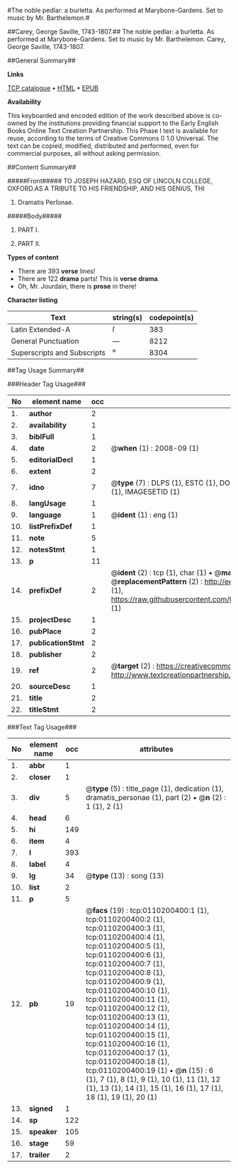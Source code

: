 #The noble pedlar: a burletta. As performed at Marybone-Gardens. Set to music by Mr. Barthelemon.#

##Carey, George Saville, 1743-1807.##
The noble pedlar: a burletta. As performed at Marybone-Gardens. Set to music by Mr. Barthelemon.
Carey, George Saville, 1743-1807.

##General Summary##

**Links**

[TCP catalogue](http://www.ota.ox.ac.uk/tcp/)  • 
[HTML](http://tei.it.ox.ac.uk/tcp/Texts-HTML/free/004/004769823.html)  • 
[EPUB](http://tei.it.ox.ac.uk/tcp/Texts-EPUB/free/004/004769823.epub)

**Availability**

This keyboarded and encoded edition of the
	       work described above is co-owned by the institutions
	       providing financial support to the Early English Books
	       Online Text Creation Partnership. This Phase I text is
	       available for reuse, according to the terms of Creative
	       Commons 0 1.0 Universal. The text can be copied,
	       modified, distributed and performed, even for
	       commercial purposes, all without asking permission.


##Content Summary##

#####Front#####
TO JOSEPH HAZARD, ESQ OF LINCOLN COLLEGE, OXFORD.AS A TRIBUTE TO HIS FRIENDSHIP, AND HIS GENIUS, THI
1. Dramatis Perſonae.

#####Body#####

1. PART I.

1. PART II.

**Types of content**

  * There are 393 **verse** lines!
  * There are 122 **drama** parts! This is **verse drama**.
  * Oh, Mr. Jourdain, there is **prose** in there!

**Character listing**


|Text|string(s)|codepoint(s)|
|---|---|---|
|Latin Extended-A|ſ|383|
|General Punctuation|—|8212|
|Superscripts             and Subscripts|⁰|8304|

##Tag Usage Summary##

###Header Tag Usage###

|No|element name|occ|attributes|
|---|---|---|---|
|1.|__author__|2||
|2.|__availability__|1||
|3.|__biblFull__|1||
|4.|__date__|2| @__when__ (1) : 2008-09 (1)|
|5.|__editorialDecl__|1||
|6.|__extent__|2||
|7.|__idno__|7| @__type__ (7) : DLPS (1), ESTC (1), DOCNO (1), TCP (1), GALEDOCNO (1), CONTENTSET (1), IMAGESETID (1)|
|8.|__langUsage__|1||
|9.|__language__|1| @__ident__ (1) : eng (1)|
|10.|__listPrefixDef__|1||
|11.|__note__|5||
|12.|__notesStmt__|1||
|13.|__p__|11||
|14.|__prefixDef__|2| @__ident__ (2) : tcp (1), char (1)  •  @__matchPattern__ (2) : ([0-9\-]+):([0-9IVX]+) (1), (.+) (1)  •  @__replacementPattern__ (2) : http://eebo.chadwyck.com/downloadtiff?vid=$1&page=$2 (1), https://raw.githubusercontent.com/textcreationpartnership/Texts/master/tcpchars.xml#$1 (1)|
|15.|__projectDesc__|1||
|16.|__pubPlace__|2||
|17.|__publicationStmt__|2||
|18.|__publisher__|2||
|19.|__ref__|2| @__target__ (2) : https://creativecommons.org/publicdomain/zero/1.0/ (1), http://www.textcreationpartnership.org/docs/. (1)|
|20.|__sourceDesc__|1||
|21.|__title__|2||
|22.|__titleStmt__|2||


###Text Tag Usage###

|No|element name|occ|attributes|
|---|---|---|---|
|1.|__abbr__|1||
|2.|__closer__|1||
|3.|__div__|5| @__type__ (5) : title_page (1), dedication (1), dramatis_personae (1), part (2)  •  @__n__ (2) : 1 (1), 2 (1)|
|4.|__head__|6||
|5.|__hi__|149||
|6.|__item__|4||
|7.|__l__|393||
|8.|__label__|4||
|9.|__lg__|34| @__type__ (13) : song (13)|
|10.|__list__|2||
|11.|__p__|5||
|12.|__pb__|19| @__facs__ (19) : tcp:0110200400:1 (1), tcp:0110200400:2 (1), tcp:0110200400:3 (1), tcp:0110200400:4 (1), tcp:0110200400:5 (1), tcp:0110200400:6 (1), tcp:0110200400:7 (1), tcp:0110200400:8 (1), tcp:0110200400:9 (1), tcp:0110200400:10 (1), tcp:0110200400:11 (1), tcp:0110200400:12 (1), tcp:0110200400:13 (1), tcp:0110200400:14 (1), tcp:0110200400:15 (1), tcp:0110200400:16 (1), tcp:0110200400:17 (1), tcp:0110200400:18 (1), tcp:0110200400:19 (1)  •  @__n__ (15) : 6 (1), 7 (1), 8 (1), 9 (1), 10 (1), 11 (1), 12 (1), 13 (1), 14 (1), 15 (1), 16 (1), 17 (1), 18 (1), 19 (1), 20 (1)|
|13.|__signed__|1||
|14.|__sp__|122||
|15.|__speaker__|105||
|16.|__stage__|59||
|17.|__trailer__|2||
